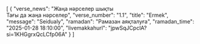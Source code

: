 [
  {
    "verse_news": "Жаңа нәрселер шықты  
Тағы да жаңа нәрселер",
    "verse_number": "1.1",
    "title": "Ermek",
    "message": "Seidualy",
    "ramadan": "Рамазан аяқталуға",
    "ramadan_time": "2025-01-28 18:10:00",
    "livemakkahurl": "jpwSqJCpclA?si=1KHGgrxQcLCfp06A"
  }
]